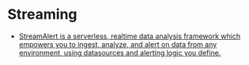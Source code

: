 # Streaming

- [StreamAlert is a serverless, realtime data analysis framework which empowers you to ingest, analyze, and alert on data from any environment, using datasources and alerting logic you define.](https://github.com/airbnb/streamalert)

